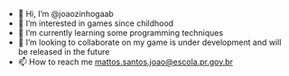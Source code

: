 - 👋 Hi, I’m @joaozinhogaab
- 👀 I’m interested in games since childhood
- 🌱 I’m currently learning some programming techniques
- 💞️ I’m looking to collaborate on my game is under development and will be released in the future
- 📫 How to reach me mattos.santos.joao@escola.pr.gov.br

<!---
joaozinhogaab/joaozinhogaab is a ✨ special ✨ repository because its `README.md` (this file) appears on your GitHub profile.
You can click the Preview link to take a look at your changes.
--->
